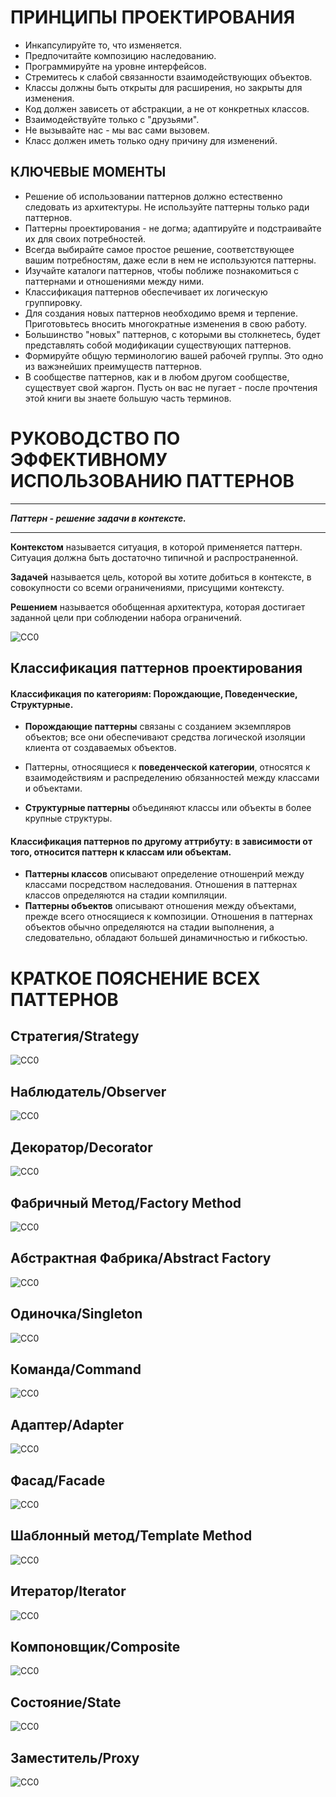 # ПРИНЦИПЫ ПРОЕКТИРОВАНИЯ
- Инкапсулируйте то, что изменяется.
- Предпочитайте композицию наследованию.
- Программируйте на уровне интерфейсов.
- Стремитесь к слабой связанности взаимодействующих объектов.
- Классы должны быть открыты для расширения, но закрыты для изменения.
- Код должен зависеть от абстракции, а не от конкретных классов.
- Взаимодействуйте только с "друзьями".
- Не вызывайте нас - мы вас сами вызовем.
- Класс должен иметь только одну причину для изменений.

## КЛЮЧЕВЫЕ МОМЕНТЫ
- Решение об использовании паттернов должно естественно следовать из архитектуры. Не используйте 
  паттерны только ради паттернов.
- Паттерны проектирования - не догма; адаптируйте и подстраивайте их для своих потребностей.
- Всегда выбирайте самое простое решение, соответствующее вашим потребностям, даже если в нем 
  не используются паттерны.
- Изучайте каталоги паттернов, чтобы поближе познакомиться с паттернами и отношениями между ними.
- Классификация паттернов обеспечивает их логическую группировку.
- Для создания новых паттернов необходимо время и терпение. Приготовьтесь вносить многократные 
  изменения в свою работу.
- Большинство "новых" паттернов, с которыми вы столкнетесь, будет представлять собой модификации 
  существующих паттернов.
- Формируйте общую терминологию вашей рабочей группы. Это одно из важэнейших преимуществ паттернов.
- В сообществе паттернов, как и в любом другом сообществе, существует свой жаргон. Пусть он вас 
  не пугает - после прочтения этой книги вы знаете большую часть терминов.

# РУКОВОДСТВО ПО ЭФФЕКТИВНОМУ ИСПОЛЬЗОВАНИЮ ПАТТЕРНОВ

-------------------------------------------

***Паттерн - решение задачи в контексте.***

-------------------------------------------

**Контекстом** называется ситуация, в которой применяется паттерн. Ситуация должна быть достаточно 
типичной и распространенной.

**Задачей** называется цель, которой вы хотите добиться в контексте, в совокупности со всеми ограничениями, 
присущими контексту.

**Решением** называется обобщенная архитектура, которая достигает заданной цели при соблюдении набора 
ограничений.

![CC0](https://github.com/Panchenko-Vlad/java-lessons/blob/master/LessonsJavaSE/src/HeadFirst/Screenshots/manual1.png)

## Классификация паттернов проектирования

#### Классификация по категориям: Порождающие, Поведенческие, Структурные.

- **Порождающие паттерны** связаны с созданием экземпляров объектов; все они обеспечивают средства 
логической изоляции клиента от создаваемых объектов.

- Паттерны, относящиеся к **поведенческой категории**, относятся к взаимодействиям и распределению 
обязанностей между классами и объектами.

- **Структурные паттерны** объединяют классы или объекты в более крупные структуры.

#### Классификация паттернов по другому аттрибуту: в зависимости от того, относится паттерн к классам или объектам.

- **Паттерны классов** описывают определение отношенрий между классами посредством наследования. 
  Отношения в паттернах классов определяются на стадии компиляции.
- **Паттерны объектов** описывают отношения между объектами, прежде всего относящиеся к композиции. 
  Отношения в паттернах объектов обычно определяются на стадии выполнения, а следовательно, 
  обладают большей динамичностью и гибкостью.

КРАТКОЕ ПОЯСНЕНИЕ ВСЕХ ПАТТЕРНОВ
================================

Стратегия/Strategy
------------------
![CC0](https://github.com/Panchenko-Vlad/java-lessons/blob/master/LessonsJavaSE/src/HeadFirst/Strategy_1/Screenshots/07_strategy.png)

Наблюдатель/Observer
--------------------
![CC0](https://github.com/Panchenko-Vlad/java-lessons/blob/master/LessonsJavaSE/src/HeadFirst/Observer_2/Screenshots/03_observer.png)

Декоратор/Decorator
-------------------
![CC0](https://github.com/Panchenko-Vlad/java-lessons/blob/master/LessonsJavaSE/src/HeadFirst/Decorator_3/Screenshots/18_decorator.png)

Фабричный Метод/Factory Method
------------------------------
![CC0](https://github.com/Panchenko-Vlad/java-lessons/blob/master/LessonsJavaSE/src/HeadFirst/Factory_4/Screenshots/19_factorymethod.png)

Абстрактная Фабрика/Abstract Factory
------------------------------------
![CC0](https://github.com/Panchenko-Vlad/java-lessons/blob/master/LessonsJavaSE/src/HeadFirst/Factory_4/Screenshots/14_abstractfactory.png)

Одиночка/Singleton
------------------
![CC0](https://github.com/Panchenko-Vlad/java-lessons/blob/master/LessonsJavaSE/src/HeadFirst/Singleton_5/Screenshots/23_singleton.png)

Команда/Command
---------------
![CC0](https://github.com/Panchenko-Vlad/java-lessons/blob/master/LessonsJavaSE/src/HeadFirst/Command_6/Screenshots/04_command.png)

Адаптер/Adapter
---------------
![CC0](https://github.com/Panchenko-Vlad/java-lessons/blob/master/LessonsJavaSE/src/HeadFirst/Adapter_7/Screenshots/12_adapter.png)

Фасад/Facade
------------
![CC0](https://github.com/Panchenko-Vlad/java-lessons/blob/master/LessonsJavaSE/src/HeadFirst/Facade_8/Screenshots/21_facade.png)

Шаблонный метод/Template Method
-------------------------------
![CC0](https://github.com/Panchenko-Vlad/java-lessons/blob/master/LessonsJavaSE/src/HeadFirst/TemplateMethod_9/Screenshots/09_templatemethod.png)

Итератор/Iterator
-----------------
![CC0](https://github.com/Panchenko-Vlad/java-lessons/blob/master/LessonsJavaSE/src/HeadFirst/Iterator_10/Screenshots/08_iterator.png)

Компоновщик/Composite
---------------------
![CC0](https://github.com/Panchenko-Vlad/java-lessons/blob/master/LessonsJavaSE/src/HeadFirst/Composite_11/Screenshots/16_composite.png)

Состояние/State
---------------
![CC0](https://github.com/Panchenko-Vlad/java-lessons/blob/master/LessonsJavaSE/src/HeadFirst/State_12/Screenshots/05_state.png)

Заместитель/Proxy
-----------------
![CC0](https://github.com/Panchenko-Vlad/java-lessons/blob/master/LessonsJavaSE/src/HeadFirst/Proxy_13/Screenshots/13_proxy.png)

